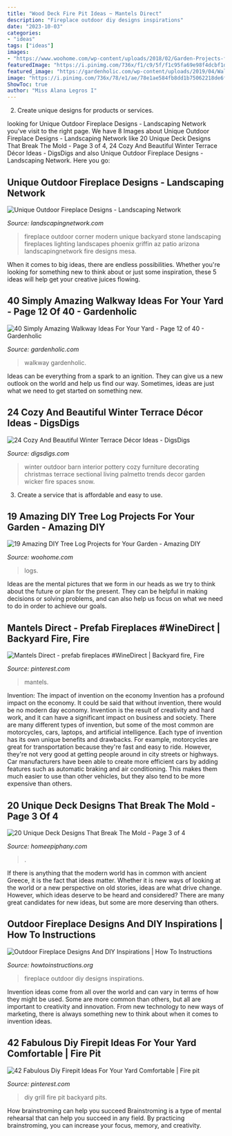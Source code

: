 ```yaml
---
title: "Wood Deck Fire Pit Ideas ~ Mantels Direct"
description: "Fireplace outdoor diy designs inspirations"
date: "2023-10-03"
categories:
- "ideas"
tags: ["ideas"]
images:
- "https://www.woohome.com/wp-content/uploads/2018/02/Garden-Projects-from-a-Fallen-Tree-Logs-12.jpg"
featuredImage: "https://i.pinimg.com/736x/f1/c9/5f/f1c95fa69e98f4dcbf1d6e0d534f4e0b.jpg"
featured_image: "https://gardenholic.com/wp-content/uploads/2019/04/Walkway-12.jpg"
image: "https://i.pinimg.com/736x/78/e1/ae/78e1ae584fb8dd1b75062218de6f462c.jpg"
ShowToc: true
author: "Miss Alana Legros I"
---
```



2. Create unique designs for products or services.

	

		
looking for Unique Outdoor Fireplace Designs - Landscaping Network you've visit to the right page. We have 8 Images about Unique Outdoor Fireplace Designs - Landscaping Network like 20 Unique Deck Designs That Break The Mold - Page 3 of 4, 24 Cozy And Beautiful Winter Terrace Décor Ideas - DigsDigs and also Unique Outdoor Fireplace Designs - Landscaping Network. Here you go:
		
    
## Unique Outdoor Fireplace Designs - Landscaping Network

<img loading=lazy src="https://images.landscapingnetwork.com/pictures/images/500x500Max/outdoor-fireplace_13/outdoor-corner-fireplace-unique-landscapes-by-griffin_2042.jpg" onerror="this.onerror=null;this.src='https://tse2.mm.bing.net/th?id=OIP.-UNNtP6XFAaSeIU2Ny2sJAHaE3&amp;pid=15.1';" alt="Unique Outdoor Fireplace Designs - Landscaping Network">

_Source: landscapingnetwork.com_

>fireplace outdoor corner modern unique backyard stone landscaping fireplaces lighting landscapes phoenix griffin az patio arizona landscapingnetwork fire designs mesa. 

	

When it comes to big ideas, there are endless possibilities. Whether you're looking for something new to think about or just some inspiration, these 5 ideas will help get your creative juices flowing.

    
## 40 Simply Amazing Walkway Ideas For Your Yard - Page 12 Of 40 - Gardenholic

<img loading=lazy src="https://gardenholic.com/wp-content/uploads/2019/04/Walkway-12.jpg" onerror="this.onerror=null;this.src='https://tse3.mm.bing.net/th?id=OIP.gM0j52xZIFEmAr8owpa6CAHaJ4&amp;pid=15.1';" alt="40 Simply Amazing Walkway Ideas For Your Yard - Page 12 of 40 - Gardenholic">

_Source: gardenholic.com_

>walkway gardenholic. 

	

Ideas can be everything from a spark to an ignition. They can give us a new outlook on the world and help us find our way. Sometimes, ideas are just what we need to get started on something new.

    
## 24 Cozy And Beautiful Winter Terrace Décor Ideas - DigsDigs

<img loading=lazy src="https://www.digsdigs.com/photos/cozy-and-beautiful-winter-terrace-decor-ideas-19-554x432.jpg" onerror="this.onerror=null;this.src='https://tse3.mm.bing.net/th?id=OIP.0YvApyhd3EzzRVJIz-WxfwHaFx&amp;pid=15.1';" alt="24 Cozy And Beautiful Winter Terrace Décor Ideas - DigsDigs">

_Source: digsdigs.com_

>winter outdoor barn interior pottery cozy furniture decorating christmas terrace sectional living palmetto trends decor garden wicker fire spaces snow. 

	

3. Create a service that is affordable and easy to use.

    
## 19 Amazing DIY Tree Log Projects For Your Garden - Amazing DIY

<img loading=lazy src="https://www.woohome.com/wp-content/uploads/2018/02/Garden-Projects-from-a-Fallen-Tree-Logs-12.jpg" onerror="this.onerror=null;this.src='https://tse2.mm.bing.net/th?id=OIP.D8J5I9cWwWIUXtR6Ome3AgHaJ4&amp;pid=15.1';" alt="19 Amazing DIY Tree Log Projects for Your Garden - Amazing DIY">

_Source: woohome.com_

>logs. 

	

Ideas are the mental pictures that we form in our heads as we try to think about the future or plan for the present. They can be helpful in making decisions or solving problems, and can also help us focus on what we need to do in order to achieve our goals.

    
## Mantels Direct - Prefab Fireplaces #WineDirect | Backyard Fire, Fire

<img loading=lazy src="https://i.pinimg.com/736x/78/e1/ae/78e1ae584fb8dd1b75062218de6f462c.jpg" onerror="this.onerror=null;this.src='https://tse3.mm.bing.net/th?id=OIP.pKSUb6fVMLHwcIigNcSxbgAAAA&amp;pid=15.1';" alt="Mantels Direct - prefab fireplaces #WineDirect | Backyard fire, Fire">

_Source: pinterest.com_

>mantels. 

	

Invention: The impact of invention on the economy
Invention has a profound impact on the economy. It could be said that without invention, there would be no modern day economy. Invention is the result of creativity and hard work, and it can have a significant impact on business and society. There are many different types of invention, but some of the most common are motorcycles, cars, laptops, and artificial intelligence. Each type of invention has its own unique benefits and drawbacks. For example, motorcycles are great for transportation because they're fast and easy to ride. However, they're not very good at getting people around in city streets or highways. Car manufacturers have been able to create more efficient cars by adding features such as automatic braking and air conditioning. This makes them much easier to use than other vehicles, but they also tend to be more expensive than others.

    
## 20 Unique Deck Designs That Break The Mold - Page 3 Of 4

<img loading=lazy src="https://homeepiphany.com/wp-content/uploads/2015/06/20-Unique-Deck-Designs-That-Break-The-Mold-12.jpg" onerror="this.onerror=null;this.src='https://tse2.mm.bing.net/th?id=OIP.4SAzaItN369-u13RB-KEoAHaFk&amp;pid=15.1';" alt="20 Unique Deck Designs That Break The Mold - Page 3 of 4">

_Source: homeepiphany.com_

>. 

	

If there is anything that the modern world has in common with ancient Greece, it is the fact that ideas matter. Whether it is new ways of looking at the world or a new perspective on old stories, ideas are what drive change. However, which ideas deserve to be heard and considered? There are many great candidates for new ideas, but some are more deserving than others.

    
## Outdoor Fireplace Designs And DIY Inspirations | How To Instructions

<img loading=lazy src="http://www.howtoinstructions.org/wp-content/uploads/2014/10/Outdoor-Fireplace-Designs-And-DIY-Ideas-5-512x339.jpeg" onerror="this.onerror=null;this.src='https://tse2.mm.bing.net/th?id=OIP.cLnW3b4Ld9qzmre1K_k2mgHaE5&amp;pid=15.1';" alt="Outdoor Fireplace Designs And DIY Inspirations | How To Instructions">

_Source: howtoinstructions.org_

>fireplace outdoor diy designs inspirations. 

	

Invention ideas come from all over the world and can vary in terms of how they might be used. Some are more common than others, but all are important to creativity and innovation. From new technology to new ways of marketing, there is always something new to think about when it comes to invention ideas.

    
## 42 Fabulous Diy Firepit Ideas For Your Yard Comfortable | Fire Pit

<img loading=lazy src="https://i.pinimg.com/736x/f1/c9/5f/f1c95fa69e98f4dcbf1d6e0d534f4e0b.jpg" onerror="this.onerror=null;this.src='https://tse1.mm.bing.net/th?id=OIP.W5UZMZMSy0wfb_4UmivYNwHaLV&amp;pid=15.1';" alt="42 Fabulous Diy Firepit Ideas For Your Yard Comfortable | Fire pit">

_Source: pinterest.com_

>diy grill fire pit backyard pits. 

	

How brainstroming can help you succeed
Brainstroming is a type of mental rehearsal that can help you succeed in any field. By practicing brainstroming, you can increase your focus, memory, and creativity.

